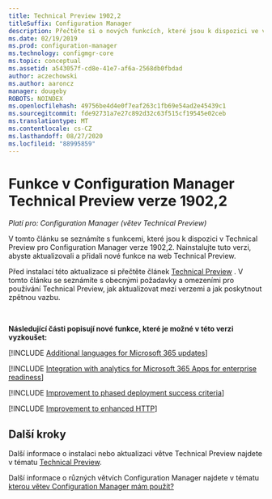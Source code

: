 ```yaml
---
title: Technical Preview 1902,2
titleSuffix: Configuration Manager
description: Přečtěte si o nových funkcích, které jsou k dispozici ve větvi Configuration Manager Technical Preview verze 1902,2.
ms.date: 02/19/2019
ms.prod: configuration-manager
ms.technology: configmgr-core
ms.topic: conceptual
ms.assetid: a543057f-cd8e-41e7-af6a-2568db0fbdad
author: aczechowski
ms.author: aaroncz
manager: dougeby
ROBOTS: NOINDEX
ms.openlocfilehash: 49756be4d4e0f7eaf263c1fb69e54ad2e45439c1
ms.sourcegitcommit: fde92731a7e27c892d32c63f515cf19545e02ceb
ms.translationtype: MT
ms.contentlocale: cs-CZ
ms.lasthandoff: 08/27/2020
ms.locfileid: "88995859"
---
```

# <a name="features-in-configuration-manager-technical-preview-version-19022"></a>Funkce v Configuration Manager Technical Preview verze 1902,2

*Platí pro: Configuration Manager (větev Technical Preview)*

V tomto článku se seznámíte s funkcemi, které jsou k dispozici v Technical Preview pro Configuration Manager verze 1902,2. Nainstalujte tuto verzi, abyste aktualizovali a přidali nové funkce na web Technical Preview. 

Před instalací této aktualizace si přečtěte článek [Technical Preview](../technical-preview.md) . V tomto článku se seznámíte s obecnými požadavky a omezeními pro používání Technical Preview, jak aktualizovat mezi verzemi a jak poskytnout zpětnou vazbu.     


<!--  Known Issues Template
## Known issues 

[!INCLUDE [known issue title](includes/known-issue-bugid.md)]

-->



<br>

**Následující části popisují nové funkce, které je možné v této verzi vyzkoušet:**  


[!INCLUDE [Additional languages for Microsoft 365 updates](includes/1902-2/3555955.md)]

[!INCLUDE [Integration with analytics for Microsoft 365 Apps for enterprise readiness](includes/1902-2/3735402.md)]

[!INCLUDE [Improvement to phased deployment success criteria](includes/1902-2/3555946.md)]

[!INCLUDE [Improvement to enhanced HTTP](includes/1902-2/3798957.md)]



## <a name="next-steps"></a>Další kroky

Další informace o instalaci nebo aktualizaci větve Technical Preview najdete v tématu [Technical Preview](../technical-preview.md).    

Další informace o různých větvích Configuration Manager najdete v tématu [kterou větev Configuration Manager mám použít?](../../understand/which-branch-should-i-use.md)
